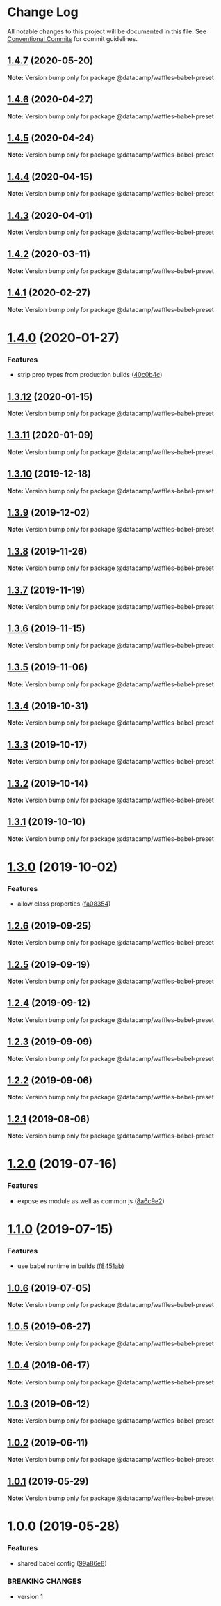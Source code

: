 # Change Log

All notable changes to this project will be documented in this file.
See [Conventional Commits](https://conventionalcommits.org) for commit guidelines.

## [1.4.7](https://github.com/datacamp/design-system/compare/@datacamp/waffles-babel-preset@1.4.6...@datacamp/waffles-babel-preset@1.4.7) (2020-05-20)

**Note:** Version bump only for package @datacamp/waffles-babel-preset





## [1.4.6](https://github.com/datacamp/design-system/compare/@datacamp/waffles-babel-preset@1.4.5...@datacamp/waffles-babel-preset@1.4.6) (2020-04-27)

**Note:** Version bump only for package @datacamp/waffles-babel-preset





## [1.4.5](https://github.com/datacamp/design-system/compare/@datacamp/waffles-babel-preset@1.4.4...@datacamp/waffles-babel-preset@1.4.5) (2020-04-24)

**Note:** Version bump only for package @datacamp/waffles-babel-preset





## [1.4.4](https://github.com/datacamp/design-system/compare/@datacamp/waffles-babel-preset@1.4.3...@datacamp/waffles-babel-preset@1.4.4) (2020-04-15)

**Note:** Version bump only for package @datacamp/waffles-babel-preset





## [1.4.3](https://github.com/datacamp/design-system/compare/@datacamp/waffles-babel-preset@1.4.2...@datacamp/waffles-babel-preset@1.4.3) (2020-04-01)

**Note:** Version bump only for package @datacamp/waffles-babel-preset





## [1.4.2](https://github.com/datacamp/design-system/compare/@datacamp/waffles-babel-preset@1.4.1...@datacamp/waffles-babel-preset@1.4.2) (2020-03-11)

**Note:** Version bump only for package @datacamp/waffles-babel-preset





## [1.4.1](https://github.com/datacamp/design-system/compare/@datacamp/waffles-babel-preset@1.4.0...@datacamp/waffles-babel-preset@1.4.1) (2020-02-27)

**Note:** Version bump only for package @datacamp/waffles-babel-preset





# [1.4.0](https://github.com/datacamp/design-system/compare/@datacamp/waffles-babel-preset@1.3.12...@datacamp/waffles-babel-preset@1.4.0) (2020-01-27)


### Features

* strip prop types from production builds ([40c0b4c](https://github.com/datacamp/design-system/commit/40c0b4c))





## [1.3.12](https://github.com/datacamp/design-system/compare/@datacamp/waffles-babel-preset@1.3.11...@datacamp/waffles-babel-preset@1.3.12) (2020-01-15)

**Note:** Version bump only for package @datacamp/waffles-babel-preset





## [1.3.11](https://github.com/datacamp/design-system/compare/@datacamp/waffles-babel-preset@1.3.10...@datacamp/waffles-babel-preset@1.3.11) (2020-01-09)

**Note:** Version bump only for package @datacamp/waffles-babel-preset





## [1.3.10](https://github.com/datacamp/design-system/compare/@datacamp/waffles-babel-preset@1.3.9...@datacamp/waffles-babel-preset@1.3.10) (2019-12-18)

**Note:** Version bump only for package @datacamp/waffles-babel-preset





## [1.3.9](https://github.com/datacamp/design-system/compare/@datacamp/waffles-babel-preset@1.3.8...@datacamp/waffles-babel-preset@1.3.9) (2019-12-02)

**Note:** Version bump only for package @datacamp/waffles-babel-preset





## [1.3.8](https://github.com/datacamp/design-system/compare/@datacamp/waffles-babel-preset@1.3.7...@datacamp/waffles-babel-preset@1.3.8) (2019-11-26)

**Note:** Version bump only for package @datacamp/waffles-babel-preset





## [1.3.7](https://github.com/datacamp/design-system/compare/@datacamp/waffles-babel-preset@1.3.6...@datacamp/waffles-babel-preset@1.3.7) (2019-11-19)

**Note:** Version bump only for package @datacamp/waffles-babel-preset





## [1.3.6](https://github.com/datacamp/design-system/compare/@datacamp/waffles-babel-preset@1.3.5...@datacamp/waffles-babel-preset@1.3.6) (2019-11-15)

**Note:** Version bump only for package @datacamp/waffles-babel-preset





## [1.3.5](https://github.com/datacamp/design-system/compare/@datacamp/waffles-babel-preset@1.3.4...@datacamp/waffles-babel-preset@1.3.5) (2019-11-06)

**Note:** Version bump only for package @datacamp/waffles-babel-preset





## [1.3.4](https://github.com/datacamp/design-system/compare/@datacamp/waffles-babel-preset@1.3.3...@datacamp/waffles-babel-preset@1.3.4) (2019-10-31)

**Note:** Version bump only for package @datacamp/waffles-babel-preset





## [1.3.3](https://github.com/datacamp/design-system/compare/@datacamp/waffles-babel-preset@1.3.2...@datacamp/waffles-babel-preset@1.3.3) (2019-10-17)

**Note:** Version bump only for package @datacamp/waffles-babel-preset





## [1.3.2](https://github.com/datacamp/design-system/compare/@datacamp/waffles-babel-preset@1.3.1...@datacamp/waffles-babel-preset@1.3.2) (2019-10-14)

**Note:** Version bump only for package @datacamp/waffles-babel-preset





## [1.3.1](https://github.com/datacamp/design-system/compare/@datacamp/waffles-babel-preset@1.3.0...@datacamp/waffles-babel-preset@1.3.1) (2019-10-10)

**Note:** Version bump only for package @datacamp/waffles-babel-preset





# [1.3.0](https://github.com/datacamp/design-system/compare/@datacamp/waffles-babel-preset@1.2.6...@datacamp/waffles-babel-preset@1.3.0) (2019-10-02)


### Features

* allow class properties ([fa08354](https://github.com/datacamp/design-system/commit/fa08354))





## [1.2.6](https://github.com/datacamp/design-system/compare/@datacamp/waffles-babel-preset@1.2.5...@datacamp/waffles-babel-preset@1.2.6) (2019-09-25)

**Note:** Version bump only for package @datacamp/waffles-babel-preset





## [1.2.5](https://github.com/datacamp/design-system/compare/@datacamp/waffles-babel-preset@1.2.4...@datacamp/waffles-babel-preset@1.2.5) (2019-09-19)

**Note:** Version bump only for package @datacamp/waffles-babel-preset





## [1.2.4](https://github.com/datacamp/design-system/compare/@datacamp/waffles-babel-preset@1.2.3...@datacamp/waffles-babel-preset@1.2.4) (2019-09-12)

**Note:** Version bump only for package @datacamp/waffles-babel-preset





## [1.2.3](https://github.com/datacamp/design-system/compare/@datacamp/waffles-babel-preset@1.2.2...@datacamp/waffles-babel-preset@1.2.3) (2019-09-09)

**Note:** Version bump only for package @datacamp/waffles-babel-preset





## [1.2.2](https://github.com/datacamp/design-system/compare/@datacamp/waffles-babel-preset@1.2.1...@datacamp/waffles-babel-preset@1.2.2) (2019-09-06)

**Note:** Version bump only for package @datacamp/waffles-babel-preset





## [1.2.1](https://github.com/datacamp/design-system/compare/@datacamp/waffles-babel-preset@1.2.0...@datacamp/waffles-babel-preset@1.2.1) (2019-08-06)

**Note:** Version bump only for package @datacamp/waffles-babel-preset





# [1.2.0](https://github.com/datacamp/design-system/compare/@datacamp/waffles-babel-preset@1.1.0...@datacamp/waffles-babel-preset@1.2.0) (2019-07-16)


### Features

* expose es module as well as common js ([8a6c9e2](https://github.com/datacamp/design-system/commit/8a6c9e2))





# [1.1.0](https://github.com/datacamp/design-system/compare/@datacamp/waffles-babel-preset@1.0.6...@datacamp/waffles-babel-preset@1.1.0) (2019-07-15)


### Features

* use babel runtime in builds ([f8451ab](https://github.com/datacamp/design-system/commit/f8451ab))





## [1.0.6](https://github.com/datacamp/design-system/compare/@datacamp/waffles-babel-preset@1.0.5...@datacamp/waffles-babel-preset@1.0.6) (2019-07-05)

**Note:** Version bump only for package @datacamp/waffles-babel-preset





## [1.0.5](https://github.com/datacamp/design-system/compare/@datacamp/waffles-babel-preset@1.0.4...@datacamp/waffles-babel-preset@1.0.5) (2019-06-27)

**Note:** Version bump only for package @datacamp/waffles-babel-preset





## [1.0.4](https://github.com/datacamp/design-system/compare/@datacamp/waffles-babel-preset@1.0.3...@datacamp/waffles-babel-preset@1.0.4) (2019-06-17)

**Note:** Version bump only for package @datacamp/waffles-babel-preset





## [1.0.3](https://github.com/datacamp/design-system/compare/@datacamp/waffles-babel-preset@1.0.2...@datacamp/waffles-babel-preset@1.0.3) (2019-06-12)

**Note:** Version bump only for package @datacamp/waffles-babel-preset





## [1.0.2](https://github.com/datacamp/design-system/compare/@datacamp/waffles-babel-preset@1.0.1...@datacamp/waffles-babel-preset@1.0.2) (2019-06-11)

**Note:** Version bump only for package @datacamp/waffles-babel-preset





## [1.0.1](https://github.com/datacamp-engineering/design-system/tree/master/packages/tools/babel-preset/compare/@datacamp/waffles-babel-preset@1.0.0...@datacamp/waffles-babel-preset@1.0.1) (2019-05-29)

**Note:** Version bump only for package @datacamp/waffles-babel-preset





# 1.0.0 (2019-05-28)


### Features

* shared babel config ([99a86e8](https://github.com/datacamp-engineering/design-system/tree/master/packages/tools/babel-preset/commit/99a86e8))


### BREAKING CHANGES

* version 1

